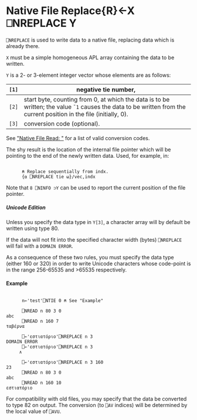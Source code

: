 




<h1 class="heading"><span class="name">Native File Replace</span><span class="command">{R}←X ⎕NREPLACE Y</span></h1>

`⎕NREPLACE` is used to write data to a native file, replacing data which is already there.


`X` must be a simple homogeneous APL array containing the data to be written.


`Y` is a 2- or 3-element integer vector whose elements are as follows:


| `[1]` | negative tie number, |
| --- | ---  |
| `[2]` | start byte, counting from 0, at which the data is to be written; the value `¯1` causes the data to be written from the current position in the file (initially, 0). |
| `[3]` | conversion code (optional). |



See ["Native File Read: "](../../../system-functions-a-z/system-functions-a-z/nread.md) for a list of valid conversion codes.


The shy result is the location of the internal file pointer which will be pointing to the end of the newly written data. Used, for example, in:
```apl

      ⍝ Replace sequentially from indx.
      {⍺ ⎕NREPLACE tie ⍵}/vec,indx 
```


Note that `8 ⎕NINFO ⊃Y`  can be used to report the current position of the file pointer.

##### Unicode Edition


Unless you specify the data type in `Y[3]`, a character array will by default be written using type 80.


If the data will not fit into the specified character width (bytes) `⎕NREPLACE` will fail with a `DOMAIN ERROR`.


As a consequence of these two rules, you must specify the data type (either 160 or 320) in order to write Unicode characters whose code-point is in the range 256-65535 and >65535 respectively.

#### Example
```apl

      n←'test'⎕NTIE 0 ⍝ See "Example"

      ⎕NREAD n 80 3 0
abc
      ⎕NREAD n 160 7
ταβέρνα

      ⎕←'εστιατόριο'⎕NREPLACE n 3
DOMAIN ERROR
      ⎕←'εστιατόριο'⎕NREPLACE n 3
     ∧

      ⎕←'εστιατόριο'⎕NREPLACE n 3 160
23
      ⎕NREAD n 80 3 0
abc
      ⎕NREAD n 160 10
εστιατόριο
```


For compatibility with old files, you may specify that the data be converted to type 82 on output. The conversion (to `⎕AV` indices) will be determined by the local value of `⎕AVU`.


